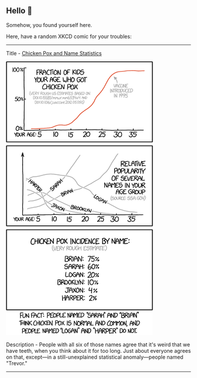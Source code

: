 ## Hello 👀

Somehow, you found yourself here.

Here, have a random XKCD comic for your troubles:

-----------------------------------

Title - [Chicken Pox and Name Statistics](https://xkcd.com/1950)

![Chicken Pox and Name Statistics](./random_comic.png)

Description - People with all six of those names agree that it's weird that we have teeth, when you think about it for too long. Just about everyone agrees on that, except—in a still-unexplained statistical anomaly—people named "Trevor."

-----------------------------------